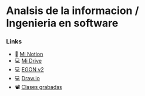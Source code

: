 # Analsis de la informacion / Ingenieria en software

### Links
- 📔 [Mi Notion](https://sjorda.notion.site/Ingenieria-de-software-I-f69c490f0c8949e180ce092ae2a08db9?pvs=74)
- 💻 [Mi Drive](https://drive.google.com/drive/folders/1PX4bIF7G4DxuRhuGF8oMwLjbFAJvXnjX?usp=sharing)
- 💻 [EGON v2](https://egon.io/app-v2/)
- 💻 [Draw.io](https://app.diagrams.net/)
- 📽️ [Clases grabadas](https://youtube.com/playlist?list=PLjzhyXsU-ygwG2mWoOWQ2RqKfbjtbg_9-&si=gvbgORvzzrBk3O26)
